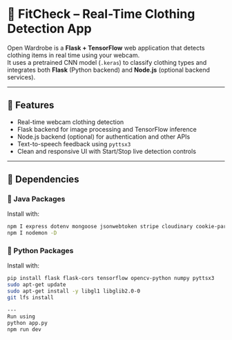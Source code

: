 # 🧥 FitCheck – Real-Time Clothing Detection App

Open Wardrobe is a **Flask + TensorFlow** web application that detects clothing items in real time using your webcam.  
It uses a pretrained CNN model (`.keras`) to classify clothing types and integrates both **Flask** (Python backend) and **Node.js** (optional backend services).

---

## 🚀 Features

- Real-time webcam clothing detection  
- Flask backend for image processing and TensorFlow inference  
- Node.js backend (optional) for authentication and other APIs  
- Text-to-speech feedback using `pyttsx3`  
- Clean and responsive UI with Start/Stop live detection controls  

---

## 🧩 Dependencies


### 🐍 Java Packages
Install with:
```bash
npm I express dotenv mongoose jsonwebtoken stripe cloudinary cookie-parser bcryptjs ioredis
npm I nodemon -D
```

### 🐍 Python Packages
Install with:
```bash
pip install flask flask-cors tensorflow opencv-python numpy pyttsx3
sudo apt-get update
sudo apt-get install -y libgl1 libglib2.0-0
git lfs install

---
Run using
python app.py
npm run dev
